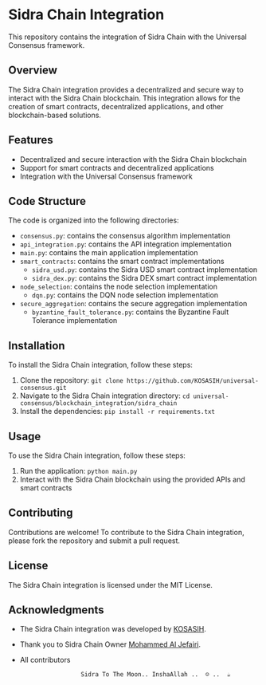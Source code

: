 # Sidra Chain Integration

This repository contains the integration of Sidra Chain with the Universal Consensus framework.

## Overview

The Sidra Chain integration provides a decentralized and secure way to interact with the Sidra Chain blockchain. This integration allows for the creation of smart contracts, decentralized applications, and other blockchain-based solutions.

## Features

*   Decentralized and secure interaction with the Sidra Chain blockchain
*   Support for smart contracts and decentralized applications
*   Integration with the Universal Consensus framework

## Code Structure

The code is organized into the following directories:

*   `consensus.py`: contains the consensus algorithm implementation
*   `api_integration.py`: contains the API integration implementation
*   `main.py`: contains the main application implementation
*   `smart_contracts`: contains the smart contract implementations
    *   `sidra_usd.py`: contains the Sidra USD smart contract implementation
    *   `sidra_dex.py`: contains the Sidra DEX smart contract implementation
*   `node_selection`: contains the node selection implementation
    *   `dqn.py`: contains the DQN node selection implementation
*   `secure_aggregation`: contains the secure aggregation implementation
    *   `byzantine_fault_tolerance.py`: contains the Byzantine Fault Tolerance implementation

## Installation

To install the Sidra Chain integration, follow these steps:

1.  Clone the repository: `git clone https://github.com/KOSASIH/universal-consensus.git`
2.  Navigate to the Sidra Chain integration directory: `cd universal-consensus/blockchain_integration/sidra_chain`
3.  Install the dependencies: `pip install -r requirements.txt`

## Usage

To use the Sidra Chain integration, follow these steps:

1.  Run the application: `python main.py`
2.  Interact with the Sidra Chain blockchain using the provided APIs and smart contracts

## Contributing

Contributions are welcome! To contribute to the Sidra Chain integration, please fork the repository and submit a pull request.

## License

The Sidra Chain integration is licensed under the MIT License.

## Acknowledgments

* The Sidra Chain integration was developed by [KOSASIH](https://github.com/KOSASIH).
* Thank you to Sidra Chain Owner [Mohammed Al Jefairi](https://github.com/maljefairi).
* All contributors


                       Sidra To The Moon.. InshaAllah ..  ☺ ..  ☕
